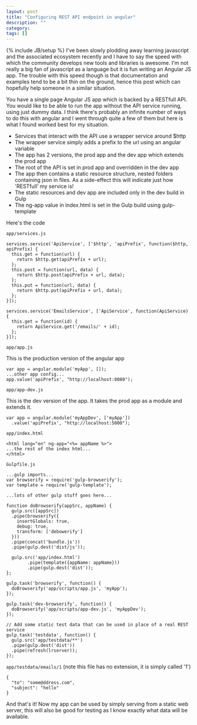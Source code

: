 ```yaml
---
layout: post
title: "Configuring REST API endpoint in angular"
description: ""
category:
tags: []
---
```

{% include JB/setup %}
I've been slowly plodding away learning javascript and the associated ecosystem recently and I have to say the speed with which the community develops new tools and libraries is awesome.  I'm not really a big fan of javascript as a language but it is fun writing an Angular JS app.  The trouble with this speed though is that documentation and examples tend to be a bit thin on the ground, hence this post which can hopefully help someone in a similar situation.

You have a single page Angular JS app which is backed by a RESTfull API.  You would like to be able to run the app without the API service running, using just dummy data.  I think there's probably an infinite number of ways to do this with angular and I went through quite a few of them but here is what I found worked best for my situation.

* Services that interact with the API use a wrapper service around $http
* The wrapper service simply adds a prefix to the url using an angular variable
* The app has 2 versions, the prod app and the dev app which extends the prod app
* The root of the API is set in prod app and overridden in the dev app
* The app then contains a static resource structure, nested folders containing json in files.  As a side-effect this will indicate just how 'RESTfull' my service is!
* The static resources and dev app are included only in the dev build in Gulp
* The ng-app value in index.html is set in the Gulp build using gulp-template

Here's the code

`app/services.js`

    services.service('ApiService', ['$http', 'apiPrefix', function($http, apiPrefix) {
      this.get = function(url) {
        return $http.get(apiPrefix + url);
      };
      this.post = function(url, data) {
        return $http.post(apiPrefix + url, data);
      };
      this.put = function(url, data) {
        return $http.put(apiPrefix + url, data);
      };
    }]);

    services.service('EmailsService', ['ApiService', function(ApiService) {
      this.get = function(id) {
        return ApiService.get('/emails/' + id);
      };
    }]);

`app/app.js`

This is the production version of the angular app

    var app = angular.module('myApp', []);
    ...other app config...
    app.value('apiPrefix', "http://localhost:8080");

`app/app-dev.js`

This is the dev version of the app.  It takes the prod app as a module and extends it.

    var app = angular.module('myAppDev', ['myApp'])
      .value('apiPrefix', "http://localhost:5000");

`app/index.html`

    <html lang="en" ng-app="<%= appName %>">
    ...the rest of the index html...
    </html>

`Gulpfile.js`

    ...gulp imports...
    var browserify = require('gulp-browserify');
    var template = require('gulp-template');

    ...lots of other gulp stuff goes here...

    function doBrowserify(appSrc, appName) {
      gulp.src([appSrc])
      .pipe(browserify({
        insertGlobals: true,
        debug: true,
        transform: ['debowerify']
      }))
      .pipe(concat('bundle.js'))
      .pipe(gulp.dest('dist/js'));

      gulp.src('app/index.html')
            .pipe(template({appName: appName}))
            .pipe(gulp.dest('dist'));
    };

    gulp.task('browserify', function() {
      doBrowserify('app/scripts/app.js', 'myApp');
    });

    gulp.task('dev-browserify', function() {
      doBrowserify('app/scripts/app-dev.js', 'myAppDev');
    });

    // Add some static test data that can be used in place of a real REST service
    gulp.task('testdata', function() {
      gulp.src('app/testdata/**')
      .pipe(gulp.dest('dist'))
      .pipe(refresh(lrserver));
    });

`app/testdata/emails/1` (note this file has no extension, it is simply called '1')

    {
      "to": "some@ddress.com",
      "subject": "hello"
    }

And that's it!  Now my app can be used by simply serving from a static web server, this will also be good for testing as I know exactly what data will be available.
